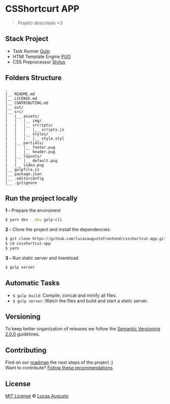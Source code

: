 # CSShortcurt APP

> Projeto descolado <3

## Stack Project

- Task Runner [Gulp](https://gulpjs.com)
- HTMl Template Engine [PUG](https://github.com/pugjs/pug)
- CSS Preprocessor [Stylus](http://stylus-lang.com/)

## Folders Structure

    .
    |__ README.md
    |__ LICENSE.md
    |__ CONTRIBUTING.md
    |__ out/
    |__ src/
    |   |__ assets/
    |   |   |__ img/
    |   |   |__ srcripts/
    |   |   |   |__ scripts.js
    |   |   |__ styles/
    |   |   |   |__ style.styl
    |   |__ partials/
    |   |   |__ footer.pug
    |   |   |__ header.pug
    |   |__ layouts/
    |   |   |__ default.pug
    |   |__ index.pug
    |__ gulpfile.js
    |__ package.json
    |__ .editorconfig
    |__ .gitignore

## Run the project locally
**1 -** Prepare the enviroment
```sh
$ yarn dev --dev gulp-cli
```
**2 -** Clone the project and install the dependencies:
```sh
$ git clone https://github.com/lucasaugustofrontend/cssshortcut-app.git
$ cd cssshortcut-app
$ yarn
```
**3 -** Run static server and livereload
```sh
$ gulp server
```

## Automatic Tasks
 - `$ gulp build`: Compile, concat and minify all files.
 - `$ gulp server`: Watch the files and build and start a static server.

## Versioning

To keep better organization of releases we follow the [Semantic Versioning 2.0.0](http://semver.org/) guidelines.

## Contributing
Find on our [roadmap](https://github.com/csshortcut/csshortcut-app/issues/1) the next steps of the project ;)
<br>
Want to contribute? [Follow these recommendations](https://github.com/csshortcut/csshortcut-app/blob/master/CONTRIBUTING.md).

## License
[MIT License](https://github.com/csshortcut/csshortcut-app/blob/master/LICENSE.md) © [Lucas Augusto](http://lucasaugustodesigner.com.br/)
